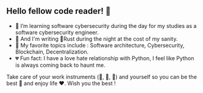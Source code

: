 ## Hello fellow code reader! 🙂

- 🌅 I’m learning software cybersecurity during the day for my studies as a software cybersecurity engineer.
- 🌃 And I'm writing 🦀Rust during the night at the cost of my sanity.
- 💖 My favorite topics include : Software architecture, Cybersecurity, Blockchain, Decentralization.
- 💔 Fun fact: I have a love hate relationship with Python, I feel like Python is always coming back to haunt me.

Take care of your work instruments (🧠, 👀, 👐) and yourself so you can be the best 💪 and enjoy life ❤️.
Wish you the best !
